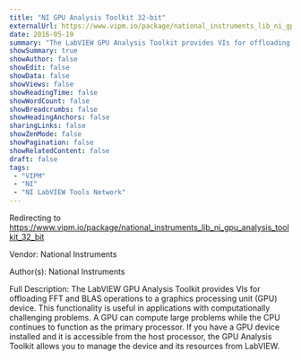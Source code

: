 ```yaml
---
title: "NI GPU Analysis Toolkit 32-bit"
externalUrl: https://www.vipm.io/package/national_instruments_lib_ni_gpu_analysis_toolkit_32_bit
date: 2016-05-19
summary: "The LabVIEW GPU Analysis Toolkit provides VIs for offloading FFT and BLAS operations to a graphics processing unit (GPU) device. This functionality is useful in applications with computationally challenging problems. A GPU can compute large problems while the CPU continues to function as the primary processor. If you have a GPU device installed and it is accessible from the host processor, the GPU Analysis Toolkit allows you to manage the device and its resources from LabVIEW."
showSummary: true
showAuthor: false
showEdit: false
showData: false
showViews: false
showReadingTime: false
showWordCount: false
showBreadcrumbs: false
showHeadingAnchors: false
sharingLinks: false
showZenMode: false
showPagination: false
showRelatedContent: false
draft: false
tags:
 - "VIPM"
 - "NI"
 - "NI LabVIEW Tools Network"
---
```


Redirecting to https://www.vipm.io/package/national_instruments_lib_ni_gpu_analysis_toolkit_32_bit

Vendor: National Instruments

Author(s): National Instruments
 
Full Description:
The LabVIEW GPU Analysis Toolkit provides VIs for offloading FFT and BLAS operations to a graphics processing unit (GPU) device. This functionality is useful in applications with computationally challenging problems. A GPU can compute large problems while the CPU continues to function as the primary processor. If you have a GPU device installed and it is accessible from the host processor, the GPU Analysis Toolkit allows you to manage the device and its resources from LabVIEW.